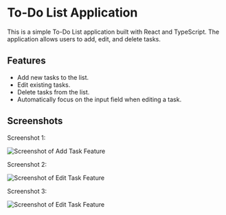 # To-Do List Application

This is a simple To-Do List application built with React and TypeScript. The application allows users to add, edit, and delete tasks.

## Features

- Add new tasks to the list.
- Edit existing tasks.
- Delete tasks from the list.
- Automatically focus on the input field when editing a task.
<h2>Screenshots</h2>
    <p>Screenshot 1:</p>
    <img src="/Task-4/asset/Screenshot-1.png" alt="Screenshot of Add Task Feature" />
    <p>Screenshot 2:</p>
    <img src="/Task-4/asset/Screenshot-2.png" alt="Screenshot of Edit Task Feature" />
    <p>Screenshot 3:</p>
    <img src="/Task-4/asset/Screenshot-3.png" alt="Screenshot of Edit Task Feature" />
